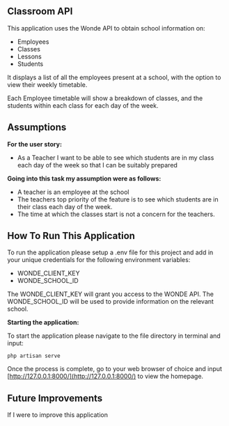 

## Classroom API

This application uses the Wonde API to obtain school information on:

- Employees
- Classes
- Lessons
- Students

It displays a list of all the employees present at a school, with the option to view their weekly timetable.

Each Employee timetable will show a breakdown of classes, and the students within each class for each day of the week.

## Assumptions
**For the user story:**

- As a Teacher I want to be able to see which students are in my class each day
  of the week so that I can be suitably prepared

**Going into this task my assumption were as follows:**

- A teacher is an employee at the school
- The teachers top priority of the feature is to see which students are in their class each day of the week.
- The time at which the classes start is not a concern for the teachers.

## How To Run This Application

To run the application please setup a .env file for this project and add in your unique credentials for the following environment variables:

- WONDE_CLIENT_KEY
- WONDE_SCHOOL_ID

The WONDE_CLIENT_KEY will grant you access to the WONDE API.
The WONDE_SCHOOL_ID will be used to provide information on the relevant school.

**Starting the application:**

To start the application please navigate to the file directory in terminal and input:

`php artisan serve`

Once the process is complete, go to your web browser of choice and input [http://127.0.0.1:8000/](http://127.0.0.1:8000/) to view the homepage.

## Future Improvements

If I were to improve this application
